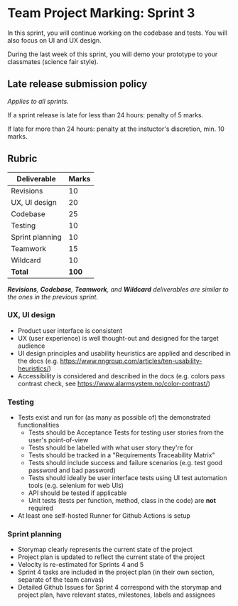 # Team Project Marking: Sprint 3

In this sprint, you will continue working on the codebase and tests. You will also focus on UI and UX design.

During the last week of this sprint, you will demo your prototype to your classmates (science fair style).

## Late release submission policy

_Applies to all sprints._

If a sprint release is late for less than 24 hours: penalty of 5 marks.

If late for more than 24 hours: penalty at the instuctor's discretion, min. 10 marks.

## Rubric

| Deliverable     | Marks   |
| --------------- | ------- |
| Revisions       | 10      |
| UX, UI design   | 20      |
| Codebase        | 25      |
| Testing         | 10      |
| Sprint planning | 10      |
| Teamwork        | 15      |
| Wildcard        | 10      |
| **Total**       | **100** |


_**Revisions**, **Codebase**, **Teamwork**, and **Wildcard** deliverables are similar to the ones in the previous sprint._

### UX, UI design

* Product user interface is consistent
* UX (user experience) is well thought-out and designed for the target audience
* UI design principles and usability heuristics are applied and described in the docs (e.g. <https://www.nngroup.com/articles/ten-usability-heuristics/>)
* Accessibility is considered and described in the docs (e.g. colors pass contrast check, see <https://www.alarmsystem.no/color-contrast/>)

### Testing
* Tests exist and run for (as many as possible of) the demonstrated functionalities
    * Tests should be Acceptance Tests for testing user stories from the user's point-of-view
    * Tests should be labelled with what user story they're for
    * Tests should be tracked in a "Requirements Traceability Matrix"
    * Tests should include success and failure scenarios (e.g. test good password and bad password)
    * Tests should ideally be user interface tests using UI test automation tools (e.g. selenium for web UIs)
    * API should be tested if applicable
    * Unit tests (tests per function, method, class in the code) are **not** required
* At least one self-hosted Runner for Github Actions is setup


### Sprint planning

* Storymap clearly represents the current state of the project
* Project plan is updated to reflect the current state of the project
* Velocity is re-estimated for Sprints 4 and 5
* Sprint 4 tasks are included in the project plan (in their own section, separate of the team canvas)
* Detailed Github Issues for Sprint 4 correspond with the storymap and project plan, have relevant states, milestones, labels and assignees


